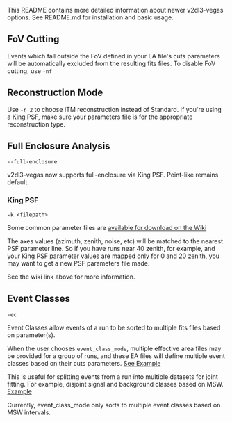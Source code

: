 This README contains more detailed information about newer v2dl3-vegas options. See README.md for installation and basic usage.

## FoV Cutting

Events which fall outside the FoV defined in your EA file's cuts parameters will be automatically excluded from the resulting fits files. To disable FoV cutting, use `-nf`

## Reconstruction Mode

Use `-r 2` to choose ITM reconstruction instead of Standard. If you're using a King PSF, make sure your parameters file is for the appropriate reconstruction type.

## Full Enclosure Analysis
`--full-enclosure`

v2dl3-vegas now supports full-enclosure via King PSF. Point-like remains default.

### King PSF
`-k <filepath>`

Some common parameter files are [available for download on the Wiki](https://veritas.sao.arizona.edu/wiki/V2dl3-vegas_dev_notes#King_PSF_Parameters_Files)

The axes values (azimuth, zenith, noise, etc) will be matched to the nearest PSF parameter line. So if you have runs near 40 zenith, for example, and your King PSF parameter values are mapped only for 0 and 20 zenith, you may want to get a new PSF parameters file made.

See the wiki link above for more information.

## Event Classes
`-ec`

Event Classes allow events of a run to be sorted to multiple fits files based on parameter(s).

When the user chooses `event_class_mode`, multiple effective area files may be provided for a group of runs, and these EA files will define multiple event classes based on their cuts parameters. [See Example](https://veritas.sao.arizona.edu/wiki/V2dl3-vegas_dev_notes#Event_Classes)

This is useful for splitting events from a run into multiple datasets for joint fitting. For example, disjoint signal and background classes based on MSW. [Example](https://github.com/VERITAS-Observatory/4DMLM-Analysis/blob/main/notebooks/crab-115-runs/JointCrab3DAnalysis2Events.ipynb)

Currently, event_class_mode only sorts to multiple event classes based on MSW intervals.
